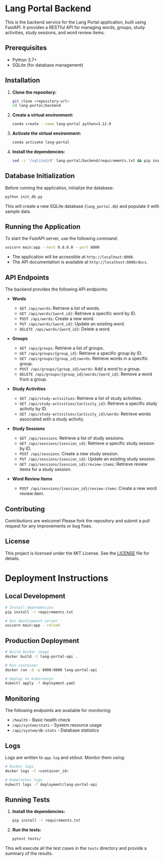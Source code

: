 # Lang Portal Backend

This is the backend service for the Lang Portal application, built using FastAPI. It provides a RESTful API for managing words, groups, study activities, study sessions, and word review items.

## Prerequisites

- Python 3.7+
- SQLite (for database management)

## Installation

1. **Clone the repository:**

   ```bash
   git clone <repository-url>
   cd lang-portal/backend
   ```

2. **Create a virtual environment:**

   ```bash
   conda create --name lang-portal python=3.12.9
   ```

3. **Activate the virtual environment:**

   ```bash
   conda activate lang-portal
   ```

4. **Install the dependencies:**

   ```bash
   sed -i '/sqlite3/d' lang-portal/backend/requirements.txt && pip install -r lang-portal/backend/requirements.txt
   ```

## Database Initialization

Before running the application, initialize the database:
```bash
python init_db.py
```

This will create a new SQLite database (`lang_portal.db`) and populate it with sample data.

## Running the Application

To start the FastAPI server, use the following command:

```bash
uvicorn main:app --host 0.0.0.0 --port 8000
```

- The application will be accessible at `http://localhost:8000`.
- The API documentation is available at `http://localhost:8000/docs`.

## API Endpoints

The backend provides the following API endpoints:

- **Words**
  - `GET /api/words`: Retrieve a list of words.
  - `GET /api/words/{word_id}`: Retrieve a specific word by ID.
  - `POST /api/words`: Create a new word.
  - `PUT /api/words/{word_id}`: Update an existing word.
  - `DELETE /api/words/{word_id}`: Delete a word.

- **Groups**
  - `GET /api/groups`: Retrieve a list of groups.
  - `GET /api/groups/{group_id}`: Retrieve a specific group by ID.
  - `GET /api/groups/{group_id}/words`: Retrieve words in a specific group.
  - `POST /api/groups/{group_id}/words`: Add a word to a group.
  - `DELETE /api/groups/{group_id}/words/{word_id}`: Remove a word from a group.

- **Study Activities**
  - `GET /api/study-activities`: Retrieve a list of study activities.
  - `GET /api/study-activities/{activity_id}`: Retrieve a specific study activity by ID.
  - `GET /api/study-activities/{activity_id}/words`: Retrieve words associated with a study activity.

- **Study Sessions**
  - `GET /api/sessions`: Retrieve a list of study sessions.
  - `GET /api/sessions/{session_id}`: Retrieve a specific study session by ID.
  - `POST /api/sessions`: Create a new study session.
  - `PUT /api/sessions/{session_id}`: Update an existing study session.
  - `GET /api/sessions/{session_id}/review-items`: Retrieve review items for a study session.

- **Word Review Items**
  - `POST /api/sessions/{session_id}/review-items`: Create a new word review item.

## Contributing

Contributions are welcome! Please fork the repository and submit a pull request for any improvements or bug fixes.

## License

This project is licensed under the MIT License. See the [LICENSE](LICENSE) file for details.

# Deployment Instructions

## Local Development
```bash
# Install dependencies
pip install -r requirements.txt

# Run development server
uvicorn main:app --reload
```

## Production Deployment
```bash
# Build Docker image
docker build -t lang-portal-api .

# Run container
docker run -d -p 8000:8000 lang-portal-api

# Deploy to Kubernetes
kubectl apply -f deployment.yaml
```

## Monitoring
The following endpoints are available for monitoring:
- `/health` - Basic health check
- `/api/system/stats` - System resource usage
- `/api/system/db-stats` - Database statistics

## Logs
Logs are written to `app.log` and stdout. Monitor them using:
```bash
# Docker logs
docker logs -f <container_id>

# Kubernetes logs
kubectl logs -f deployment/lang-portal-api
```

## Running Tests

1. **Install the dependencies:**

   ```bash
   pip install -r requirements.txt
   ```

2. **Run the tests:**

   ```bash
   pytest tests/
   ```

This will execute all the test cases in the `tests` directory and provide a summary of the results.
